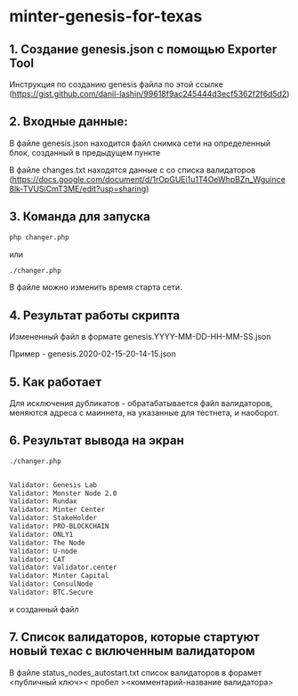 # minter-genesis-for-texas

## 1. Создание genesis.json с помощью Exporter Tool

Инструкция по созданию genesis файла по этой ссылке (https://gist.github.com/danil-lashin/99618f9ac245444d3ecf5362f2f6d5d2) 

## 2. Входные данные:

В файле genesis.json находится файл снимка сети на определенный блок, созданный в предыдущем пункте

В файле changes.txt находятся данные с со списка валидаторов (https://docs.google.com/document/d/1rOpGUEi1u1T4OeWhpBZn_Wguince8lk-TVUSiCmT3ME/edit?usp=sharing)

## 3. Команда для запуска

```bash
php changer.php
```
или
```bash
./changer.php
```

В файле можно изменить время старта сети.

## 4. Результат работы скрипта

Измененный файл в формате genesis.YYYY-MM-DD-HH-MM-SS.json

Пример - genesis.2020-02-15-20-14-15.json

## 5. Как работает

Для исключения дубликатов - обратабатывается файл валидаторов, меняются адреса с маиннета, на указанные для тестнета, и наоборот.


## 6. Результат вывода на экран

```bash
./changer.php


Validator: Genesis Lab
Validator: Monster Node 2.0
Validator: Rundax
Validator: Minter Center
Validator: StakeHolder
Validator: PRO-BLOCKCHAIN
Validator: ONLY1
Validator: The Node
Validator: U-node
Validator: CAT
Validator: Validator.center
Validator: Minter Capital
Validator: ConsulNode
Validator: BTC.Secure

```

и созданный файл

## 7. Список валидаторов, которые стартуют новый техас с включенным валидатором

В файле status_nodes_autostart.txt список валидаторов в форамет <публичный ключ>< пробел ><комментарий-название валидатора>
